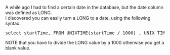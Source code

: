 A while ago I had to find a certain date in the database, but the date column was defined as LONG.  
I discovered you can easily turn a LONG to a date, using the following syntax :  

<pre class="sql" name="code">select startTime, FROM_UNIXTIME(startTime / 1000) , UNIX_TIMESTAMP() from LiveSessionDetails limit 1;  
</pre>

NOTE that you have to divide the LONG value by a 1000 otherwise you get a blank value.